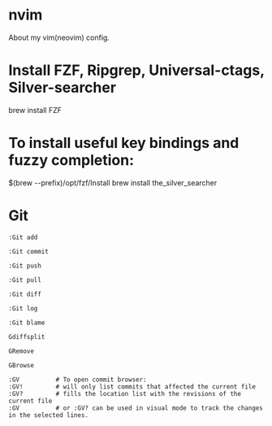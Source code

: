 # nvim
About my vim(neovim) config.


# Install FZF, Ripgrep, Universal-ctags, Silver-searcher 

brew install FZF
# To install useful key bindings and fuzzy completion:
$(brew --prefix)/opt/fzf/Install
brew install the_silver_searcher




# Git
```
:Git add

:Git commit

:Git push

:Git pull

:Git diff

:Git log

:Git blame

Gdiffsplit

GRemove

GBrowse

:GV          # To open commit browser: 
:GV!         # will only list commits that affected the current file
:GV?         # fills the location list with the revisions of the current file
:GV          # or :GV? can be used in visual mode to track the changes in the selected lines.
```


